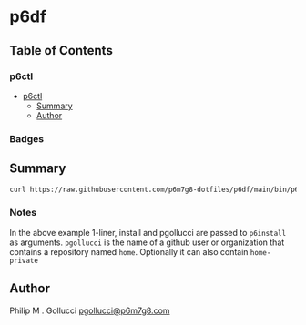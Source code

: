 # p6df

## Table of Contents


### p6ctl
- [p6ctl](#p6ctl)
  - [Summary](#summary)
  - [Author](#author)

### Badges

## Summary

```bash
curl https://raw.githubusercontent.com/p6m7g8-dotfiles/p6df/main/bin/p6install | zsh -s install pgollucci
```

### Notes

In the above example 1-liner, install and pgollucci are passed to `p6install` as arguments.
`pgollucci` is the name of a github user or organization that contains a repository named `home`.
Optionally it can also contain `home-private`

## Author

Philip M . Gollucci <pgollucci@p6m7g8.com>
